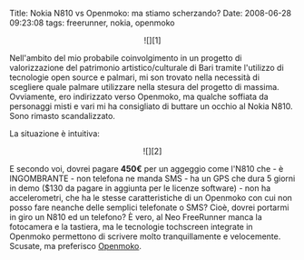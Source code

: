 Title: Nokia N810 vs Openmoko: ma stiamo scherzando?
Date:  2008-06-28 09:23:08
tags: freerunner, nokia, openmoko

<center>![][1]</center>

Nell'ambito del mio probabile coinvolgimento in un progetto di valorizzazione
del patrimonio artistico/culturale di Bari tramite l'utilizzo di tecnologie
open source e palmari, mi son trovato nella necessità di scegliere quale
palmare utilizzare nella stesura del progetto di massima. Ovviamente, ero
indirizzato verso Openmoko, ma qualche soffiata da personaggi misti e vari mi
ha consigliato di buttare un occhio al Nokia N810. Sono rimasto scandalizzato.


La situazione è intuitiva:

<center>![][2]</center>

E secondo voi, dovrei pagare **450€** per un
aggeggio come l'N810 che - è INGOMBRANTE - non telefona ne manda SMS - ha un
GPS che dura 5 giorni in demo ($130 da pagare in aggiunta per le licenze
software) - non ha accelerometri, che ha le stesse caratteristiche di un
Openmoko con cui non posso fare neanche delle semplici telefonate o SMS? Cioè,
dovrei portarmi in giro un N810 ed un telefono? È vero, al Neo FreeRunner
manca la fotocamera e la tastiera, ma le tecnologie tochscreen integrate in
Openmoko permettono di scrivere molto tranquillamente e velocemente. Scusate,
ma preferisco [Openmoko][3].

   [1]: http://dl.dropbox.com/u/369614/blog/img_red/frerunbr9.png

   [2]: http://dl.dropbox.com/u/369614/blog/img_red/tabcx0.png

   [3]: http://openmoko.com/
